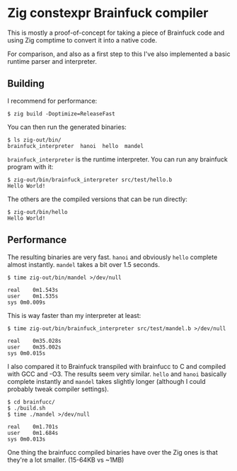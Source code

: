 # Zig constexpr Brainfuck compiler

This is mostly a proof-of-concept for taking a piece of Brainfuck code and using Zig comptime to convert it into a native code.

For comparison, and also as a first step to this I've also implemented a basic runtime parser and interpreter.

## Building

I recommend for performance:
```
$ zig build -Doptimize=ReleaseFast
```

You can then run the generated binaries:
```
$ ls zig-out/bin/
brainfuck_interpreter  hanoi  hello  mandel
```

`brainfuck_interpreter` is the runtime interpreter. You can run any brainfuck program with it:
```
$ zig-out/bin/brainfuck_interpreter src/test/hello.b
Hello World!
```

The others are the compiled versions that can be run directly:
```
$ zig-out/bin/hello
Hello World!
```

## Performance

The resulting binaries are very fast. `hanoi` and obviously `hello` complete almost instantly. `mandel` takes a bit over 1.5 seconds.
```
$ time zig-out/bin/mandel >/dev/null

real	0m1.543s
user	0m1.535s
sys	0m0.009s
```

This is way faster than my interpreter at least:
```
$ time zig-out/bin/brainfuck_interpreter src/test/mandel.b >/dev/null

real	0m35.028s
user	0m35.002s
sys	0m0.015s
```

I also compared it to Brainfuck transpiled with brainfucc to C and compiled with GCC and -O3. The results seem very similar. `hello` and `hanoi` basically complete instantly and `mandel` takes slightly longer (although I could probably tweak compiler settings).
```
$ cd brainfucc/
$ ./build.sh
$ time ./mandel >/dev/null

real	0m1.701s
user	0m1.684s
sys	0m0.013s
```

One thing the brainfucc compiled binaries have over the Zig ones is that they're a lot smaller. (15-64KB vs ~1MB)
